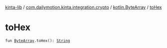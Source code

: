 [kinta-lib](../../index.md) / [com.dailymotion.kinta.integration.crypto](../index.md) / [kotlin.ByteArray](index.md) / [toHex](./to-hex.md)

# toHex

`fun `[`ByteArray`](https://kotlinlang.org/api/latest/jvm/stdlib/kotlin/-byte-array/index.html)`.toHex(): `[`String`](https://kotlinlang.org/api/latest/jvm/stdlib/kotlin/-string/index.html)